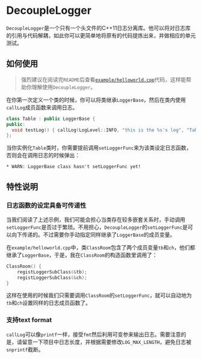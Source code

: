 # DecoupleLogger

`DecoupleLogger`是一个只有一个头文件的C++11日志分离库。他可以将对日志库的引用与代码解耦，如此你可以更简单地将原有的代码提炼出来，并做相应的单元测试。

## 如何使用

> 强烈建议在阅读完`README`后查看[`example/helloworld.cpp`](example/helloworld.cpp)代码，这样能帮助你理解使用`DecoupleLogger`。

在你第一次定义一个类的时候，你可以将类继承`LoggerBase`，然后在类内使用`callLog`成员函数来调用日志。

```c++
class Table : public LoggerBase {
public:
  void testLog() { callLog(LogLevel::INFO, "this is the %s's log", "Table"); }
};
```

当你实例化`Table`类时，你需要提前调用`setLoggerFunc`来为该类设定日志函数，否则会在调用日志的时候弹出：

```text
* WARN: LoggerBase class hasn't setLoggerFunc yet!
```

## 特性说明

### 日志函数的设定具备可传递性

当我们阅读了上述示例，我们可能会担心当类存在较多嵌套关系时，手动调用`setLoggerFunc`是否过于繁琐。不用担心，`DecoupleLogger`的`setLoggerFunc`是可以向下传递的。不过需要你手动指定同样继承了`LoggerBase`的成员变量。

在`example/helloworld.cpp`中，类`ClassRoom`包含了两个成员变量`tb`和`ch`，他们都继承了`LoggerBase`，于是，我在`ClassRoom`的构造函数里调用了：

```c++
ClassRoom() {
    registLoggerSubClass(&tb);
    registLoggerSubClass(&ch);
}
```

这样在使用的时候我们只需要调用`ClassRoom`的`setLoggerFunc`，就可以自动地为`tb`和`ch`设置同样的日志成员函数了。

### 支持text format

`callLog`可以像`printf`一样，接受`fmt`然后利用可变参来输出日志。需要注意的是，请留意一下项目中日志长度，并根据需要修改`LOG_MAX_LENGTH`，避免日志被`snprintf`截断。